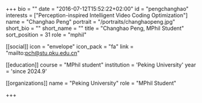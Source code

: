 +++
bio = ""
date = "2016-07-12T15:52:22+02:00"
id = "pengchanghao"
interests = ["Perception-inspired Intelligent Video Coding Optimization"]
name = "Changhao Peng"
portrait = "/portraits/changhaopeng.jpg"
short_bio = ""
short_name = ""
title = "Changhao Peng, MPhil Student"
sort_position = 31
role = "mphil"

[[social]]
    icon = "envelope"
    icon_pack = "fa"
    link = "mailto:pch@stu.pku.edu.cn"

[[education]]
    course = "MPhil student"
    institution = 'Peking University'
    year = 'since 2024.9'

[[organizations]]
    name = "Peking University"
    role = "MPhil Student"


+++

